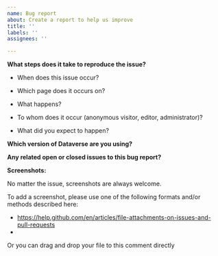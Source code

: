 ```yaml
---
name: Bug report
about: Create a report to help us improve
title: ''
labels: ''
assignees: ''

---
```

<!--
Thank you for contributing to the Dataverse Project!

NOTE: Make sure you search the issue tracker to verify this bug has not been submitted already.

Issue tracker: https://github.com/IQSS/dataverse/issues

If there is an existing open issue that matches the issue you want to report, please add a comment to it.

If there is no pre-existing issue or it has been closed, please proceed with creating this bug issue.

WARNING: If this is a security issue it should be reported privately to security@dataverse.org

More information on bug issues and contributions can be found in the "Contributing to Dataverse" page:
https://github.com/IQSS/dataverse/blob/develop/CONTRIBUTING.md#bug-reportsissues

Please fill out as much of the template as you can.
Start below this comment section.
-->
**What steps does it take to reproduce the issue?**

* When does this issue occur?


* Which page does it occurs on?


* What happens?


* To whom does it occur (anonymous visitor, editor, administrator)?


* What did you expect to happen?



**Which version of Dataverse are you using?**



**Any related open or closed issues to this bug report?**



**Screenshots:**

No matter the issue, screenshots are always welcome.

To add a screenshot, please use one of the following formats and/or methods described here:

* https://help.github.com/en/articles/file-attachments-on-issues-and-pull-requests
*
Or you can drag and drop your file to this comment directly
